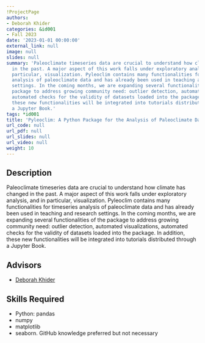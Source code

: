 ```yaml
---
!ProjectPage
authors:
- Deborah Khider
categories: &id001
- Fall 2023
date: '2023-01-01 00:00:00'
external_link: null
image: null
slides: null
summary: 'Paleoclimate timeseries data are crucial to understand how climate has changed
  in the past. A major aspect of this work falls under exploratory analysis, and in
  particular, visualization. Pyleoclim contains many functionalities for timeseries
  analysis of paleoclimate data and has already been used in teaching and research
  settings. In the coming months, we are expanding several functionalities of the
  package to address growing community need: outlier detection, automated visualizations,
  automated checks for the validity of datasets loaded into the package. In addition,
  these new functionalities will be integrated into tutorials distributed through
  a Jupyter Book.'
tags: *id001
title: 'Pyleoclim: A Python Package for the Analysis of Paleoclimate Data'
url_code: null
url_pdf: null
url_slides: null
url_video: null
weight: 10
---
```

## Description

Paleoclimate timeseries data are crucial to understand how climate has changed in the past. A major aspect of this work falls under exploratory analysis, and in particular, visualization. Pyleoclim contains many functionalities for timeseries analysis of paleoclimate data and has already been used in teaching and research settings. In the coming months, we are expanding several functionalities of the package to address growing community need: outlier detection, automated visualizations, automated checks for the validity of datasets loaded into the package. In addition, these new functionalities will be integrated into tutorials distributed through a Jupyter Book.




## Advisors

* [Deborah Khider](../../../author/deborah-khider)

## Skills Required


* Python: pandas
* numpy
* matplotlib
* seaborn. GitHub knowledge preferred but not necessary